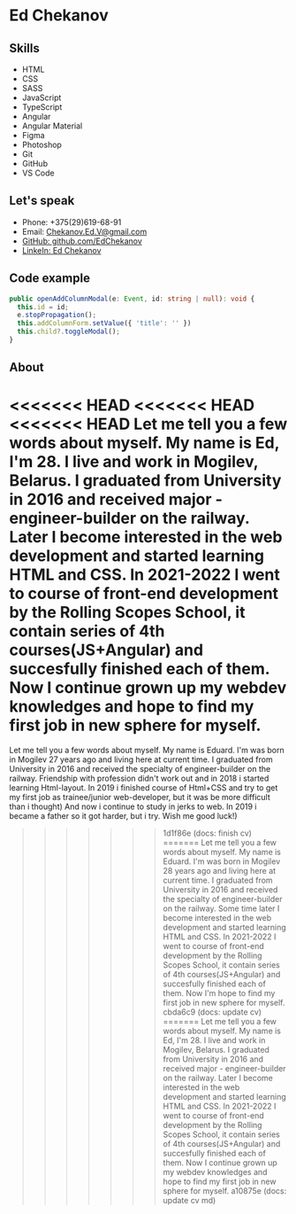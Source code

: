 # Ed Chekanov

## Skills
* HTML
* CSS
* SASS
* JavaScript
* TypeScript
* Angular
* Angular Material
* Figma
* Photoshop
* Git
* GitHub
* VS Code

## Let's speak
* Phone: +375(29)619-68-91
* Email: Chekanov.Ed.V@gmail.com
* [GitHub: github.com/EdChekanov](https://github.com/EdChekanov)
* [LinkeIn: Ed Chekanov](https://www.linkedin.com/in/ed-chekanov-ab992422a/)

## Code example
```typescript
public openAddColumnModal(e: Event, id: string | null): void {
  this.id = id;
  e.stopPropagation();
  this.addColumnForm.setValue({ 'title': '' })
  this.child?.toggleModal();
}
```

## About
<<<<<<< HEAD
<<<<<<< HEAD
<<<<<<< HEAD
Let me tell you a few words about myself. My name is Ed, I'm 28. I live and work in Mogilev, Belarus. I graduated from University in 2016 and received major - engineer-builder on the railway. Later I become interested in the web development and started learning HTML and CSS. 
In 2021-2022 I went to course of front-end development by the Rolling Scopes School, it contain series of 4th courses(JS+Angular) and succesfully finished each of them. 
Now I continue grown up my webdev knowledges and hope to find my first job in new sphere for myself.
=======
Let me tell you a few words about myself. My name is Eduard. I'm was born in Mogilev 27 years ago and living here at current time. I graduated from University in 2016 and received the specialty of engineer-builder on the railway. Friendship with profession didn't work out and in 2018 i started learning Html-layout. 
In 2019 i finished course of Html+CSS and try to get my first job as trainee/junior web-developer, but it was be more difficult than i thought)
And now i continue to study in jerks to web.
In 2019 i became a father so it got harder, but i try. Wish me good luck!)
>>>>>>> 1d1f86e (docs: finish cv)
=======
Let me tell you a few words about myself. My name is Eduard. I'm was born in Mogilev 28 years ago and living here at current time. I graduated from University in 2016 and received the specialty of engineer-builder on the railway. Some time later I become interested in the web development and started learning HTML and CSS. 
In 2021-2022 I went to course of front-end development by the Rolling Scopes School, it contain series of 4th courses(JS+Angular) and succesfully finished each of them. 
Now I'm hope to find my first job in new sphere for myself.
>>>>>>> cbda6c9 (docs: update cv)
=======
Let me tell you a few words about myself. My name is Ed, I'm 28. I live and work in Mogilev, Belarus. I graduated from University in 2016 and received major - engineer-builder on the railway. Later I become interested in the web development and started learning HTML and CSS. 
In 2021-2022 I went to course of front-end development by the Rolling Scopes School, it contain series of 4th courses(JS+Angular) and succesfully finished each of them. 
Now I continue grown up my webdev knowledges and hope to find my first job in new sphere for myself.
>>>>>>> a10875e (docs: update cv md)
